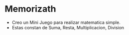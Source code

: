 # Memorizath
 - Creo un Mini Juego para realizar matematica simple.
 - Estas constan de Suma, Resta, Multiplicacion, Division
